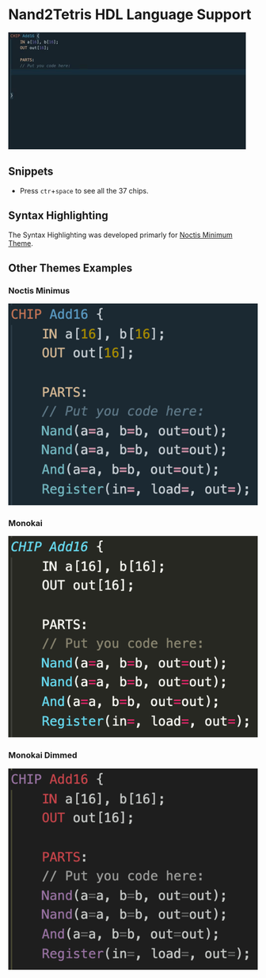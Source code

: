 # Nand2Tetris HDL Language Support

![gif](img/Snippets.gif)

## Snippets

- Press `ctr`+`space` to see all the 37 chips.

## Syntax Highlighting

The Syntax Highlighting was developed primarly for [Noctis Minimum Theme](https://marketplace.visualstudio.com/items?itemName=liviuschera.noctis).

## Other Themes Examples

### Noctis Minimus

![NoctisMinimus](img/NoctisMinimus.png)

### Monokai

![Monokai](img/Monokai.png)

### Monokai Dimmed

![MonokaiDimmed](img/MonokaiDimmed.png)
